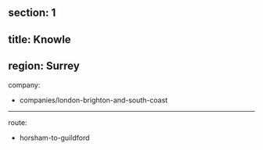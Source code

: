 section: 1
----
title: Knowle
----
region: Surrey
----
company:
- companies/london-brighton-and-south-coast
----
route:
- horsham-to-guildford
